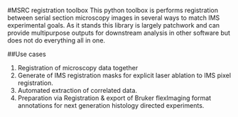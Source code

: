 #MSRC registration toolbox
This python toolbox is performs registration between serial section microscopy images in several ways to match IMS experimental goals. As it stands this library is largely patchwork and can provide multipurpose outputs for downstream analysis in other software but does not do everything all in one.

##Use cases
1. Registration of microscopy data together
2. Generate of IMS registration masks for explicit laser ablation to IMS pixel registration.
3. Automated extraction of correlated data.
4. Preparation via Registration & export of Bruker flexImaging format annotations for next generation histology directed experiments. 
